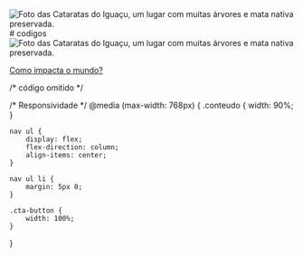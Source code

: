 <!-- código omitido -->

<img src="cataratas-do-iguac.jpg" alt="Foto das Cataratas do Iguaçu, um lugar com muitas árvores e mata nativa preservada.">

<!-- código omitido --># codigos<!-- código omitido -->

<img src="cataratas-do-iguacu.jpg" alt="Foto das Cataratas do Iguaçu, um lugar com muitas árvores e mata nativa preservada.">

<!-- código omitido --><!-- código omitido -->

<a href="https://www.youtube.com/watch?v=IIh7nDEkGqc&pp=ygUXSW1wYWN0byBkbyBEZXMgbWF0YW1lbnQ%3D" class="cta-button" target="_blank">Como impacta o mundo? <i class="fa-solid fa-arrow-up-right-from-square" style="color: var(--text-color);"></i></a>

<!-- código omitido -->/* código omitido */

/* Responsividade */
@media (max-width: 768px) {
    .conteudo {
        width: 90%;
    }

    nav ul {
        display: flex;
        flex-direction: column;
        align-items: center;
    }

    nav ul li {
        margin: 5px 0;
    }

    .cta-button {
        width: 100%;
    }
}

